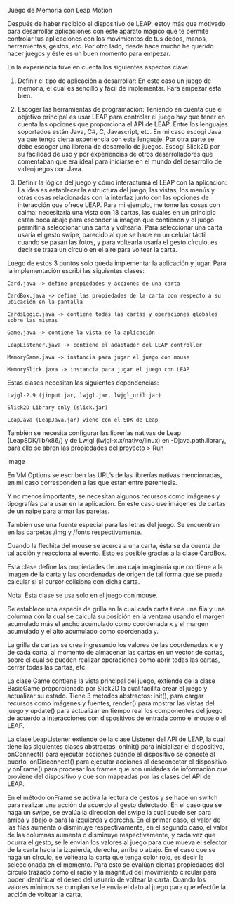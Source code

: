 Juego de Memoria con Leap Motion

Después de haber recibido el dispositivo de LEAP, estoy más que motivado para desarrollar aplicaciones con este aparato mágico que te permite controlar tus aplicaciones con los movimientos de tus dedos, manos, herramientas, gestos, etc. Por otro lado, desde hace mucho he querido hacer juegos y éste es un buen momento para empezar.

En la experiencia tuve en cuenta los siguientes aspectos clave:

1. Definir el tipo de aplicación a desarrollar: En este caso un juego de memoria, el cual es sencillo y fácil de implementar. Para empezar esta bien.

2. Escoger las herramientas de programación: Teniendo en cuenta que el objetivo principal es usar LEAP para controlar el juego hay que tener en cuenta las opciones que proporciona el API de LEAP. Entre los lenguajes soportados están Java, C#, C, Javascript, etc. En mi caso escogí Java ya que tengo cierta experiencia con este lenguaje. Por otra parte se debe escoger una librería de desarrollo de juegos. Escogí Slick2D por su facilidad de uso y por experiencias de otros desarrolladores que comentaban que era ideal para iniciarse en el mundo del desarrollo de videojuegos con Java.

3. Definir la lógica del juego y cómo interactuará el LEAP con la aplicación: La idea es establecer la estructura del juego, las vistas, los menús y otras cosas relacionadas con la interfaz junto con las opciones de interacción que ofrece LEAP. Para mi ejemplo, me tome las cosas con calma: necesitaría una vista con 18 cartas, las cuales en un principio están boca abajo para esconder la imagen que contienen y el juego permitiría seleccionar una carta y voltearla. Para seleccionar una carta usaría el gesto swipe, parecido al que se hace en un celular táctil cuando se pasan las fotos, y para voltearla usaría el gesto círculo, es decir se traza un círculo en el aire para voltear la carta.

Luego de estos 3 puntos solo queda implementar la aplicación y jugar. Para la implementación escribí las siguientes clases:

    Card.java -> define propiedades y acciones de una carta

    CardBox.java -> define las propiedades de la carta con respecto a su ubicación en la pantalla

    CardsLogic.java -> contiene todas las cartas y operaciones globales sobre las mismas

    Game.java -> contiene la vista de la aplicación

    LeapListener.java -> contiene el adaptador del LEAP controller

    MemoryGame.java -> instancia para jugar el juego con mouse

    MemorySlick.java -> instancia para jugar el juego con LEAP

Estas clases necesitan las siguientes dependencias:

    Lwjgl-2.9 (jinput.jar, lwjgl.jar, lwjgl_util.jar)

    Slick2D Library only (slick.jar)

    LeapJava (LeapJava.jar) viene con el SDK de Leap

También se necesita configurar las librerías nativas de Leap (LeapSDK/lib/x86/) y de Lwjgl (lwjgl-x.x/native/linux) en -Djava.path.library, para ello se abren las propiedades del proyecto > Run

image

En VM Options se escriben las URL’s de las librerías nativas mencionadas, en mi caso corresponden a las que estan entre parentesis.

Y no menos importante, se necesitan algunos recursos como imágenes y tipografías para usar en la aplicación. En este caso use imágenes de cartas de un naipe para armar las parejas.

También use una fuente especial para las letras del juego. Se encuentran en las carpetas /img y /fonts respectivamente.


Cuando la flechita del mouse se acerca a una carta, ésta se da cuenta de tal acción y reacciona al evento. Esto es posible gracias a la clase CardBox.

Esta clase define las propiedades de una caja imaginaria que contiene a la imagen de la carta y las coordenadas de origen de tal forma que se pueda calcular si el cursor colisiona con dicha carta.

Nota: Esta clase se usa solo en el juego con mouse.

Se establece una especie de grilla en la cual cada carta tiene una fila y una columna con la cual se calcula su posición en la ventana usando el margen acumulado más el ancho acumulado como coordenada x y el margen acumulado y el alto acumulado como coordenada y.

La grilla de cartas se crea ingresando los valores de las coordenadas x e y de cada carta, al momento de almacenar las cartas en un vector de cartas, sobre el cual se pueden realizar operaciones como abrir todas las cartas, cerrar todas las cartas, etc.

La clase Game contiene la vista principal del juego, extiende de la clase BasicGame proporcionada por Slick2D la cual facilita crear el juego y actualizar su estado. Tiene 3 metodos abstractos: init(), para cargar recursos como imágenes y fuentes, render() para mostrar las vistas del juego y update() para actualizar en tiempo real los componentes del juego de acuerdo a interacciones con dispositivos de entrada como el mouse o el LEAP.

La clase LeapListener extiende de la clase Listener del API de LEAP, la cual tiene las siguientes clases abstractas: onInit() para inicializar el dispositivo, onConnect() para ejecutar acciones cuando el dispositivo se conecte al puerto, onDisconnect() para ejecutar acciones al desconectar el dispositivo y onFrame() para procesar los frames que son unidades de información que proviene del dispositivo y que son mapeadas por las clases del API de LEAP.

En el método onFrame se activa la lectura de gestos y se hace un switch para realizar una acción de acuerdo al gesto detectado. En el caso que se haga un swipe, se evalúa la direccion del swipe la cual puede ser para arriba y abajo o para la izquierda y derecha. En el primer caso, el valor de las filas aumenta o disminuye respectivamente, en el segundo caso, el valor de las columnas aumenta o disminuye respectivamente, y cada vez que ocurra el gesto, se le envian los valores al juego para que mueva el selector de la carta hacia la izquierda, derecha, arriba o abajo. En el caso que se haga un círculo, se volteara la carta que tenga color rojo, es decir la seleccionada en el momento. Para esto se evalúan ciertas propiedades del circulo trazado como el radio y la magnitud del movimiento circular para poder identificar el deseo del usuario de voltear la carta. Cuando los valores mínimos se cumplan se le envia el dato al juego para que efectúe la acción de voltear la carta.

